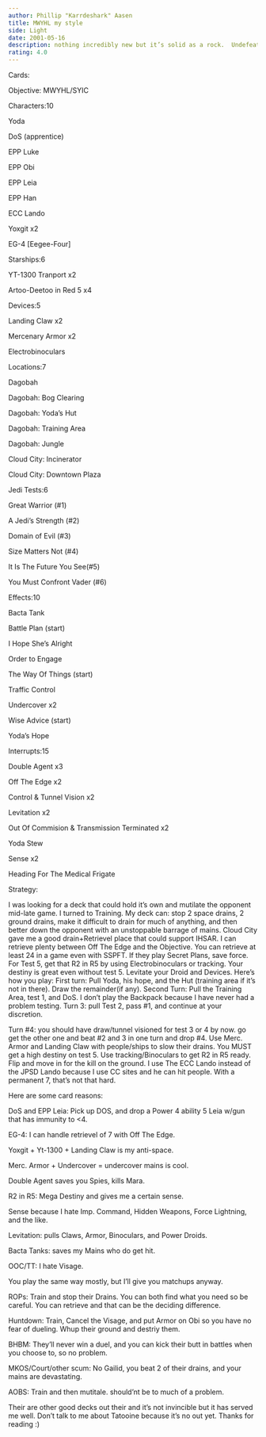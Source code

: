 ```yaml
---
author: Phillip "Karrdeshark" Aasen
title: MWYHL my style
side: Light
date: 2001-05-16
description: nothing incredibly new but it’s solid as a rock.  Undefeated to date.
rating: 4.0
---
```

Cards: 

Objective: MWYHL/SYIC

Characters:10
Yoda
DoS (apprentice)
EPP Luke
EPP Obi
EPP Leia
EPP Han
ECC Lando
Yoxgit x2
EG-4 [Eegee-Four]

Starships:6
YT-1300 Tranport x2
Artoo-Deetoo in Red 5 x4

Devices:5
Landing Claw x2
Mercenary Armor x2
Electrobinoculars

Locations:7
Dagobah
Dagobah: Bog Clearing
Dagobah: Yoda’s Hut
Dagobah: Training Area
Dagobah: Jungle
Cloud City: Incinerator
Cloud City: Downtown Plaza

Jedi Tests:6
Great Warrior (#1)
A Jedi’s Strength (#2)
Domain of Evil (#3)
Size Matters Not (#4)
It Is The Future You See(#5)
You Must Confront Vader (#6)

Effects:10
Bacta Tank
Battle Plan (start)
I Hope She’s Alright
Order to Engage
The Way Of Things (start)
Traffic Control 
Undercover x2
Wise Advice (start)
Yoda’s Hope

Interrupts:15
Double Agent x3
Off The Edge x2
Control & Tunnel Vision x2
Levitation x2
Out Of Commision & Transmission Terminated x2
Yoda Stew
Sense x2
Heading For The Medical Frigate


Strategy: 

I was looking for a deck that could hold it’s own and mutilate the opponent mid-late game.  I turned to Training.  My deck can: stop 2 space drains, 2 ground drains, make it difficult to drain for much of anything, and then better down the opponent with an unstoppable barrage of mains.  Cloud City gave me a good drain+Retrievel place that could support IHSAR.  I can retrieve plenty between Off The Edge and the Objective.  You can retrieve at least 24 in a game even with SSPFT.  If they play Secret Plans, save force.  For Test 5, get that R2 in R5 by using Electrobinoculars or tracking.  Your destiny is great even without test 5.  Levitate your Droid and Devices.  Here’s how you play:  First turn: Pull Yoda, his hope, and the Hut (training area if it’s not in there).  Draw the remainder(if any).  Second Turn: Pull the Training Area, test 1, and DoS.  I don’t play the Backpack because I have never had a problem testing.  Turn 3: pull Test 2, pass #1, and continue at your discretion. 
Turn #4: you should have draw/tunnel visioned for test 3 or 4 by now.  go get the other one and beat #2 and 3 in one turn and drop #4.  Use Merc. Armor and Landing Claw with people/ships to slow their drains.  You MUST get a high destiny on test 5.  Use tracking/Binoculars to get R2 in R5 ready.  Flip and move in for the kill on the ground.  I use The ECC Lando instead of the JPSD Lando because I use CC sites and he can hit people.  With a permanent 7, that’s not that hard.

Here are some card reasons:

DoS and EPP Leia: Pick up DOS, and drop a Power 4 ability 5 Leia w/gun that has immunity to <4.
EG-4: I can handle retrievel of 7 with Off The Edge.
Yoxgit + Yt-1300 + Landing Claw is my anti-space.
Merc. Armor + Undercover = undercover mains is cool.
Double Agent saves you Spies, kills Mara.
R2 in R5: Mega Destiny and gives me a certain sense.
Sense because I hate Imp. Command, Hidden Weapons, Force Lightning, and the like.
Levitation: pulls Claws, Armor, Binoculars, and Power Droids.  
Bacta Tanks: saves my Mains who do get hit.
OOC/TT: I hate Visage.

You play the same way mostly, but I’ll give you matchups anyway.

ROPs: Train and stop their Drains.  You can both find what you need so be careful.  You can retrieve and that can be the deciding difference.

Huntdown: Train, Cancel the Visage, and put Armor on Obi so you have no fear of dueling.  Whup their ground and destriy them.

BHBM:  They’ll never win a duel, and you can kick their butt in battles when you choose to, so no problem.

MKOS/Court/other scum: No Gailid, you beat 2 of their drains, and your mains are devastating.

AOBS: Train and then mutitale.  should’nt be to much of a problem.

Their are other good decks out their and it’s not invincible but it has served me well.  Don’t talk to me about Tatooine because it’s no out yet.  Thanks for reading :) 